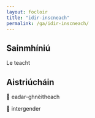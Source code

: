 ```yaml
---
layout: focloir
title: "idir-inscneach"
permalink: /ga/idir-inscneach/
---
```


## Sainmhíniú

Le teacht

## Aistriúcháin

&#x1f3f4;&#xe0067;&#xe0062;&#xe0073;&#xe0063;&#xe0074;&#xe007f; eadar-ghnèitheach

&#x1f3f4;&#xe0067;&#xe0062;&#xe0065;&#xe006e;&#xe0067;&#xe007f; intergender
